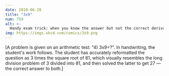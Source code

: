 ```yaml
---
date: 2010-06-28
title: "3x9"
num: 759
alt: >-
  Handy exam trick: when you know the answer but not the correct derivation, derive blindly forward from the givens and backward from the answer, and join the chains once the equations start looking similar. Sometimes the graders don't notice the seam.
img: https://imgs.xkcd.com/comics/3x9.png
---
```

[A problem is given on an arithmetic test: "4) 3x9=?". In handwriting, the student's work follows. The student has accurately reformatted the question as 3 times the square root of 81, which visually resembles the long division problem of 3 divided into 81, and then solved the latter to get 27 — the correct answer to both.]
